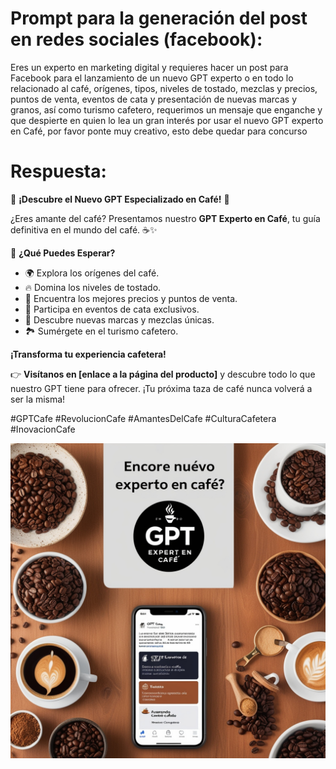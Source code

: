 # Prompt para la generación del post en redes sociales (facebook): 

Eres un experto en marketing digital y requieres hacer un post para Facebook para el lanzamiento de un nuevo GPT experto o en todo lo relacionado al café, orígenes, tipos, niveles de tostado, mezclas y precios, puntos de venta, eventos de cata y presentación de nuevas marcas y granos, así como turismo cafetero, requerimos un mensaje que enganche y que despierte en quien lo lea un gran interés por usar el nuevo GPT experto en Café, por favor ponte muy creativo, esto debe quedar para concurso

# Respuesta:

🌟 **¡Descubre el Nuevo GPT Especializado en Café!** 🌟

¿Eres amante del café? Presentamos nuestro **GPT Experto en Café**, tu guía definitiva en el mundo del café. ☕️✨

🎉 **¿Qué Puedes Esperar?**
- 🌍 Explora los orígenes del café.
- 🔥 Domina los niveles de tostado.
- 💸 Encuentra los mejores precios y puntos de venta.
- 🍷 Participa en eventos de cata exclusivos.
- 🌟 Descubre nuevas marcas y mezclas únicas.
- 🏞️ Sumérgete en el turismo cafetero.

**¡Transforma tu experiencia cafetera!**

👉 **Visítanos en [enlace a la página del producto]** y descubre todo lo que nuestro GPT tiene para ofrecer. ¡Tu próxima taza de café nunca volverá a ser la misma!

#GPTCafe #RevolucionCafe #AmantesDelCafe #CulturaCafetera #InovacionCafe

![Imagen generada para el Post](https://github.com/Le0Studios/IACreativaTeam32v2/blob/main/Default_requiero_una_imagen_para_este_post_de_facebook_Descub_0.jpg)

